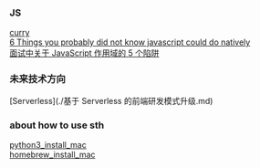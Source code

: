 ### JS
[curry](./about_curry.js)<br/>
[6 Things you probably did not know javascript could do natively](./6_Things_you_probably_did_not_know_javascript_could_do_natively.js)<br/>
[面试中关于 JavaScript 作用域的 5 个陷阱](5_trap_about_scope_in_js.js)
### 未来技术方向
[Serverless](./基于 Serverless 的前端研发模式升级.md)
### about how to use sth
[python3_install_mac](./python3_install_mac.md)<br/>
[homebrew_install_mac](./install_homebrew_mac.md)